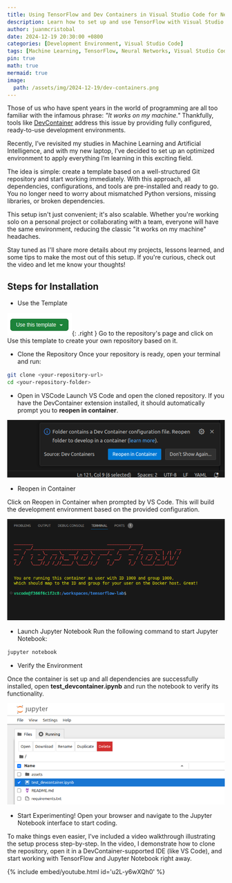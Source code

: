 ```yaml
---
title: Using TensorFlow and Dev Containers in Visual Studio Code for Neural Network Development
description: Learn how to set up and use TensorFlow with Visual Studio Code Dev Containers for efficient neural network development. This guide covers configuring a GPU-accelerated environment, integrating Jupyter notebooks, and optimizing your workflow for machine learning projects.
author: juanmcristobal
date: 2024-12-19 20:30:00 +0800
categories: [Development Environment, Visual Studio Code]
tags: [Machine Learning, TensorFlow, Neural Networks, Visual Studio Code, Dev Containers, Docker, GPU Acceleration, Jupyter Notebooks, Python, Artificial Intelligence, Deep Learning, Development Environment, VS Code Extensions, Data Science, Software Engineering]
pin: true
math: true
mermaid: true
image:
  path: /assets/img/2024-12-19/dev-containers.png
---
```



Those of us who have spent years in the world of programming are all too familiar with the infamous phrase: *"It works on my machine."* Thankfully, tools like [DevContainer](../../tags/dev-containers/) address this issue by providing fully configured, ready-to-use development environments.

Recently, I’ve revisited my studies in Machine Learning and Artificial Intelligence, and with my new laptop, I’ve decided to set up an optimized environment to apply everything I’m learning in this exciting field.

The idea is simple: create a template based on a well-structured Git repository and start working immediately. With this approach, all dependencies, configurations, and tools are pre-installed and ready to go. You no longer need to worry about mismatched Python versions, missing libraries, or broken dependencies.

This setup isn't just convenient; it's also scalable. Whether you're working solo on a personal project or collaborating with a team, everyone will have the same environment, reducing the classic "it works on my machine" headaches.

Stay tuned as I'll share more details about my projects, lessons learned, and some tips to make the most out of this setup. If you're curious, check out the video and let me know your thoughts!

## Steps for Installation

- Use the Template
  
![template](/assets/img/2024-12-19/use_github_template.png){: .right } Go to the repository's page and click on Use this template to create your own repository based on it. 



- Clone the Repository
Once your repository is ready, open your terminal and run:

```bash
git clone <your-repository-url>
cd <your-repository-folder>
```

- Open in VSCode
Launch VS Code and open the cloned repository. If you have the DevContainer extension installed, it should automatically prompt you to **reopen in container**.

![template](/assets/img/2024-12-19/reopen.png)

- Reopen in Container
  
Click on Reopen in Container when prompted by VS Code. This will build the development environment based on the provided configuration.

![template](/assets/img/2024-12-19/terminal.png)

- Launch Jupyter Notebook
Run the following command to start Jupyter Notebook:

```bash
jupyter notebook
```

- Verify the Environment
  
Once the container is set up and all dependencies are successfully installed, open **test_devcontainer.ipynb** and run the notebook to verify its functionality.

![template](/assets/img/2024-12-19/jupyter.png)

- Start Experimenting!
Open your browser and navigate to the Jupyter Notebook interface to start coding.



To make things even easier, I've included a video walkthrough illustrating the setup process step-by-step. In the video, I demonstrate how to clone the repository, open it in a DevContainer-supported IDE (like VS Code), and start working with TensorFlow and Jupyter Notebook right away.

{% include embed/youtube.html id='u2L-y6wXQh0' %}
